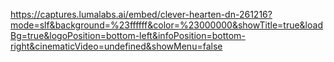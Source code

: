https://captures.lumalabs.ai/embed/clever-hearten-dn-261216?mode=slf&background=%23ffffff&color=%23000000&showTitle=true&loadBg=true&logoPosition=bottom-left&infoPosition=bottom-right&cinematicVideo=undefined&showMenu=false
